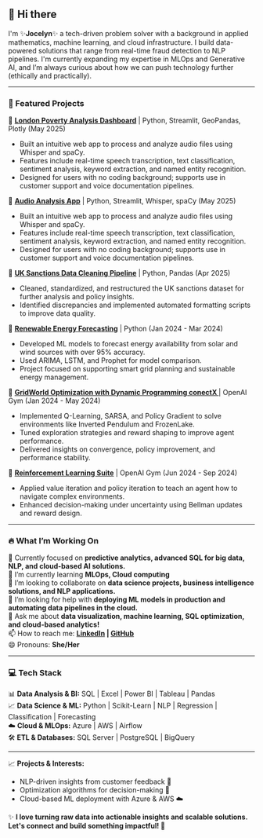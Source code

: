 ## 👋 Hi there 

I'm ✨**Jocelyn**✨ a tech-driven problem solver with a background in applied mathematics, machine learning, and cloud infrastructure. I build data-powered solutions that range from real-time fraud detection to NLP pipelines. I'm currently expanding my expertise in MLOps and Generative AI, and I’m always curious about how we can push technology further (ethically and practically).

---

### 🚀 Featured Projects

🔹 **[London Poverty Analysis Dashboard](https://nadyasoto-london-poverty-analysis.streamlit.app/)** | Python, Streamlit, GeoPandas, Plotly (May 2025)
   - Built an intuitive web app to process and analyze audio files using Whisper and spaCy.
   - Features include real-time speech transcription, text classification, sentiment analysis, keyword extraction, and named entity recognition.
   - Designed for users with no coding background; supports use in customer support and voice documentation pipelines.

🔹 **[Audio Analysis App](https://github.com/nadya-soto/Audio-Analysis-App)** | Python, Streamlit, Whisper, spaCy (May 2025)
   - Built an intuitive web app to process and analyze audio files using Whisper and spaCy.
   - Features include real-time speech transcription, text classification, sentiment analysis, keyword extraction, and named entity recognition.
   - Designed for users with no coding background; supports use in customer support and voice documentation pipelines.

🔹 **[UK Sanctions Data Cleaning Pipeline](https://github.com/nadya-soto/uk-sanctions)** | Python, Pandas (Apr 2025)
   - Cleaned, standardized, and restructured the UK sanctions dataset for further analysis and policy insights.
   - Identified discrepancies and implemented automated formatting scripts to improve data quality.

🔹 **[Renewable Energy Forecasting](https://github.com/nadya-soto/EcoGrid-Forecast-AI-Driven-Renewable-Energy-Predictions)** | Python (Jan 2024 - Mar 2024)  
   - Developed ML models to forecast energy availability from solar and wind sources with over 95% accuracy.
   - Used ARIMA, LSTM, and Prophet for model comparison.
   - Project focused on supporting smart grid planning and sustainable energy management.

🔹 **[GridWorld Optimization with Dynamic Programming conectX
](https://github.com/nadya-soto/ConnectX_AI_Agents)** | OpenAI Gym (Jan 2024 - May 2024)  
   - Implemented Q-Learning, SARSA, and Policy Gradient to solve environments like Inverted Pendulum and FrozenLake.
   - Tuned exploration strategies and reward shaping to improve agent performance.
   - Delivered insights on convergence, policy improvement, and performance stability.
     
🔹 **[Reinforcement Learning Suite](https://github.com/nadya-soto/Reinforcement-learning)** | OpenAI Gym (Jun 2024 - Sep 2024)
   - Applied value iteration and policy iteration to teach an agent how to navigate complex environments.
   - Enhanced decision-making under uncertainty using Bellman updates and reward design.
---

### 🔥 What I’m Working On
🔭 Currently focused on  **predictive analytics, advanced SQL for big data, NLP, and cloud-based AI solutions.**  
🌱 I’m currently learning **MLOps, Cloud computing**  
👯 I’m looking to collaborate on **data science projects, business intelligence solutions, and NLP applications.**  
🤔 I’m looking for help with **deploying ML models in production and automating data pipelines in the cloud.**  
💬 Ask me about **data visualization, machine learning, SQL optimization, and cloud-based analytics!**  
📫 How to reach me: **[LinkedIn](https://www.linkedin.com/in/nadya-soto/) | [GitHub](https://github.com/nadya-soto)**  
😄 Pronouns: **She/Her**  

---

### 💻 Tech Stack  
📊 **Data Analysis & BI:** SQL | Excel | Power BI | Tableau | Pandas  
📈 **Data Science & ML:** Python | Scikit-Learn | NLP | Regression | Classification | Forecasting  
☁️ **Cloud & MLOps:** Azure | AWS | Airflow  
🛠️ **ETL & Databases:** SQL Server | PostgreSQL | BigQuery  

---

📈 **Projects & Interests:**  
   - NLP-driven insights from customer feedback 📢  
   - Optimization algorithms for decision-making 🚀  
   - Cloud-based ML deployment with Azure & AWS ☁️  

✨ **I love turning raw data into actionable insights and scalable solutions. Let's connect and build something impactful! 🚀**  
